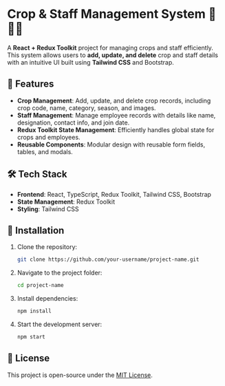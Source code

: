 # Crop & Staff Management System 🌱👨‍💼

A **React + Redux Toolkit** project for managing crops and staff efficiently. This system allows users to **add, update, and delete** crop and staff details with an intuitive UI built using **Tailwind CSS** and Bootstrap.

## 🚀 Features
- **Crop Management**: Add, update, and delete crop records, including crop code, name, category, season, and images.
- **Staff Management**: Manage employee records with details like name, designation, contact info, and join date.
- **Redux Toolkit State Management**: Efficiently handles global state for crops and employees.
- **Reusable Components**: Modular design with reusable form fields, tables, and modals.

## 🛠 Tech Stack
- **Frontend**: React, TypeScript, Redux Toolkit, Tailwind CSS, Bootstrap
- **State Management**: Redux Toolkit
- **Styling**: Tailwind CSS

## 📌 Installation
1. Clone the repository:
   ```bash
   git clone https://github.com/your-username/project-name.git
   ```
2. Navigate to the project folder:
   ```bash
   cd project-name
   ```
3. Install dependencies:
   ```bash
   npm install
   ```
4. Start the development server:
   ```bash
   npm start
   ```



## 📜 License
This project is open-source under the [MIT License](LICENSE).
